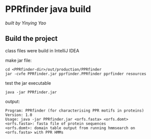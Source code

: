 # PPRfinder java build
_built by Yinying Yao_


## Build the project
class files were build in IntelliJ IDEA

make jar file:
```shell
cd <PPRfinder-dir>/out/production/PPRfinder
jar -cvfe PPRfinder.jar pprfinder.PPRfinder pprfinder resources
```

test the jar executable
```shell
java -jar PPRfinder.jar
```

output:
```text
Program: PPRfinder (for characterising PPR motifs in proteins)
Version: 1.0
Usage: java -jar PPRfinder.jar <orfs.fasta> <orfs.domt>
<orfs.fasta>: fasta file of protein sequences
<orfs.domt>: domain table output from running hmmsearch on <orfs.fasta> with PPR HMMs
```
